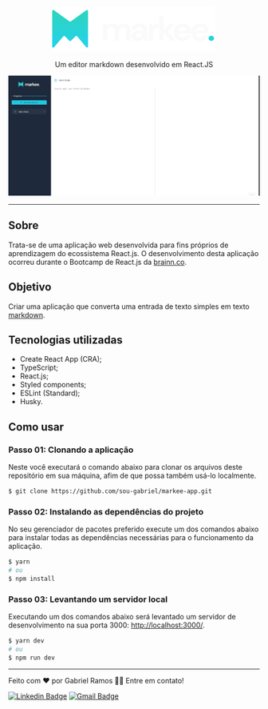 <div align='center'>
  <img src='src/resources/assets/images/logo.svg'>
  <p>Um editor markdown desenvolvido em React.JS</p>
</div>

![GIF demonstrativo](.github/demo-markee.gif)

---

## Sobre
Trata-se de uma aplicação web desenvolvida para fins próprios de aprendizagem do ecossistema React.js. O desenvolvimento desta aplicação ocorreu durante o Bootcamp de React.js da [brainn.co](https://brainn.co/).

## Objetivo
Criar uma aplicação que converta uma entrada de texto simples em texto [markdown](https://docs.pipz.com/central-de-ajuda/learning-center/guia-basico-de-markdown#open).

## Tecnologias utilizadas
- Create React App (CRA);
- TypeScript;
- React.js;
- Styled components;
- ESLint (Standard);
- Husky.

## Como usar
### Passo 01: Clonando a aplicação
Neste você executará o comando abaixo para clonar os arquivos deste repositório em sua máquina, afim de que possa também usá-lo localmente.

```bash
$ git clone https://github.com/sou-gabriel/markee-app.git
```

### Passo 02: Instalando as dependências do projeto
No seu gerenciador de pacotes preferido execute um dos comandos abaixo para instalar todas as dependências necessárias para o funcionamento da aplicação.

```bash
$ yarn
# ou
$ npm install
```

### Passo 03: Levantando um servidor local
Executando um dos comandos abaixo será levantado um servidor de desenvolvimento na sua porta 3000: <a href="http://localhost:3000/" target="_blank">http://localhost:3000/</a>.

```bash
$ yarn dev
# ou
$ npm run dev
```

---

Feito com ❤️ por Gabriel Ramos 👋🏽 Entre em contato!

[![Linkedin Badge](https://img.shields.io/badge/-sou--gabriel-blue?style=flat-square&logo=Linkedin&logoColor=white&link=https://www.linkedin.com/in/sou-gabriel/)](https://www.linkedin.com/in/sou-gabriel/) 
[![Gmail Badge](https://img.shields.io/badge/-dev.gabrielramos@gmail.com-c14438?style=flat-square&logo=Gmail&logoColor=white&link=mailto:dev.gabrielramos@gmail.com)](mailto:dev.gabrielramos@gmail.com)

